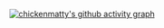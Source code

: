 [![chickenmatty's github activity graph](https://activity-graph.herokuapp.com/graph?username=chickenmatty&theme=react-dark)](https://github.com/ashutosh00710/github-readme-activity-graph)

